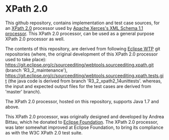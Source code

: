 # XPath 2.0
This github repository, contains implementation and test case sources, for an <a href="https://www.w3.org/TR/xpath20">XPath 2.0</a> processor used by 
<a href="https://xerces.apache.org/xerces2-j">Apache Xerces's XML Schema 1.1 processor</a>. This XPath 2.0 processor, can be used as a general purpose 
XPath 2.0 processor as well.

The contents of this repository, are derived from following <a href="https://www.eclipse.org/webtools">Eclipse WTP</a> git repositories (where, the original development 
of this XPath 2.0 processor used to take place):<br/>
https://git.eclipse.org/c/sourceediting/webtools.sourceediting.xpath.git (branch 'R3_2_maintenance'),
https://git.eclipse.org/c/sourceediting/webtools.sourceediting.xpath.tests.git (the java code is derived from branch 'R3_2_xpath2_14unittests'. whereas, the input and expected output files for the test cases are derived from 'master' branch).

The XPath 2.0 processor, hosted on this repository, supports Java 1.7 and above.

This XPath 2.0 processor, was originally designed and developed by Andrea Bittau, which he donated to <a href="https://www.eclipse.org">Eclipse Foundation</a>.
The XPath 2.0 processor, was later somewhat improved at Eclipse Foundation, to bring its compliance as with the W3C XPath 2.0 test suite.
